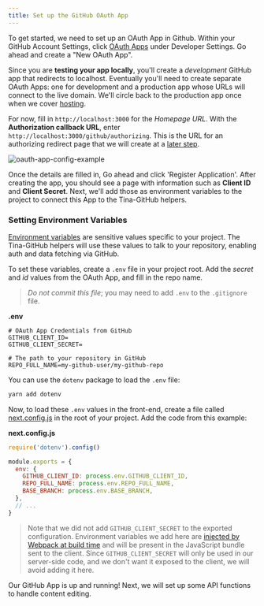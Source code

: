```yaml
---
title: Set up the GitHub OAuth App
---
```


To get started, we need to set up an OAuth App in Github. Within your GitHub Account Settings, click <a href="https://github.com/settings/developers" target="_blank">OAuth Apps</a> under Developer Settings. Go ahead and create a "New OAuth App".

Since you are **testing your app locally**, you'll create a _development_ GitHub app that redirects to localhost. Eventually you'll need to create separate OAuth Apps: one for development and a production app whose URLs will connect to the live domain. We'll circle back to the production app once when we cover [hosting](/guides/nextjs/github-open-authoring/hosting-vercel).

For now, fill in `http://localhost:3000` for the _Homepage URL_. With the **Authorization callback URL**, enter `http://localhost:3000/github/authorizing`. This is the URL for an authorizing redirect page that we will create at a [later step](/guides/nextjs/github-open-authoring/auth-redirect).

![oauth-app-config-example](/img/github-open-auth-cna/oAuth-app-config.png)

Once the details are filled in, Go ahead and click 'Register Application'. After creating the app, you should see a page with information such as **Client ID** and **Client Secret**. Next, we'll add those as environment variables to the project to connect this App to the Tina-GitHub helpers.

### Setting Environment Variables

[Environment variables](https://nextjs.org/docs/api-reference/next.config.js/environment-variables) are sensitive values specific to your project. The Tina-GitHub helpers will use these values to talk to your repository, enabling auth and data fetching via GitHub.

To set these variables, create a `.env` file in your project root. Add the _secret_ and _id_ values from the OAuth App, and fill in the repo name.

> _Do not commit this file_; you may need to add `.env` to the `.gitignore` file.

**.env**

```
# OAuth App Credentials from GitHub
GITHUB_CLIENT_ID=
GITHUB_CLIENT_SECRET=

# The path to your repository in GitHub
REPO_FULL_NAME=my-github-user/my-github-repo
```

You can use the `dotenv` package to load the `.env` file:

```bash
yarn add dotenv
```

Now, to load these `.env` values in the front-end, create a file called [next.config.js](https://nextjs.org/docs/api-reference/next.config.js/introduction) in the root of your project. Add the code from this example:

**next.config.js**

```js
require('dotenv').config()

module.exports = {
  env: {
    GITHUB_CLIENT_ID: process.env.GITHUB_CLIENT_ID,
    REPO_FULL_NAME: process.env.REPO_FULL_NAME,
    BASE_BRANCH: process.env.BASE_BRANCH,
  },
  // ...
}
```

> Note that we did not add `GITHUB_CLIENT_SECRET` to the exported configuration. Environment variables we add here are [injected by Webpack at build time](https://nextjs.org/docs/api-reference/next.config.js/environment-variables) and will be present in the JavaScript bundle sent to the client. Since `GITHUB_CLIENT_SECRET` will only be used in our server-side code, and we don't want it exposed to the client, we will avoid adding it here.

Our GitHub App is up and running! Next, we will set up some API functions to handle content editing.
